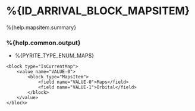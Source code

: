 # %{ID_ARRIVAL_BLOCK_MAPSITEM}

%{help.mapsitem.summary}

### %{help.common.output}

-   %{PYRITE_TYPE_ENUM_MAPS}

```
<block type="IsCurrentMap">
    <value name="VALUE-0">
        <block type="MapsItem">
            <field name="VALUE-0">Maps</field>
            <field name="VALUE-1">Orbital</field>
        </block>
    </value>
</block>
```